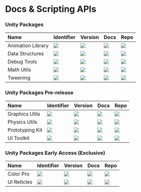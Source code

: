 # Docs & Scripting APIs

### Unity Packages

| Name | Identifier | Version | Docs | Repo |
|:-----|:-----------|:--------|:-----|:-----|
| Animation Library | ![](https://img.shields.io/badge/-com.zigurous.animation-lightgrey?color=4c4c4c)      | [![](https://img.shields.io/github/package-json/v/zigurous/unity-animation-library)](https://github.com/zigurous/unity-animation-library/releases) | [![](https://img.shields.io/badge/docs-link-blue)](https://docs.zigurous.com/com.zigurous.animation)      | [![](https://img.shields.io/badge/github-repo-blue?logo=github)](https://github.com/zigurous/unity-animation-library) |
| Data Structures   | ![](https://img.shields.io/badge/-com.zigurous.datastructures-lightgrey?color=4c4c4c) | [![](https://img.shields.io/github/package-json/v/zigurous/unity-data-structures)](https://github.com/zigurous/unity-data-structures/releases)     | [![](https://img.shields.io/badge/docs-link-blue)](https://docs.zigurous.com/com.zigurous.datastructures) | [![](https://img.shields.io/badge/github-repo-blue?logo=github)](https://github.com/zigurous/unity-data-structures)   |
| Debug Tools       | ![](https://img.shields.io/badge/-com.zigurous.debug-lightgrey?color=4c4c4c)          | [![](https://img.shields.io/github/package-json/v/zigurous/unity-debug-tools)](https://github.com/zigurous/unity-debug-tools/releases)             | [![](https://img.shields.io/badge/docs-link-blue)](https://docs.zigurous.com/com.zigurous.debug)          | [![](https://img.shields.io/badge/github-repo-blue?logo=github)](https://github.com/zigurous/unity-debug-tools)       |
| Math Utils        | ![](https://img.shields.io/badge/-com.zigurous.math-lightgrey?color=4c4c4c)           | [![](https://img.shields.io/github/package-json/v/zigurous/unity-math-utils)](https://github.com/zigurous/unity-math-utils/releases)               | [![](https://img.shields.io/badge/docs-link-blue)](https://docs.zigurous.com/com.zigurous.math)           | [![](https://img.shields.io/badge/github-repo-blue?logo=github)](https://github.com/zigurous/unity-math-utils)        |
| Tweening          | ![](https://img.shields.io/badge/-com.zigurous.tweening-lightgrey?color=4c4c4c)       | [![](https://img.shields.io/github/package-json/v/zigurous/unity-tweening-system)](https://github.com/zigurous/unity-tweening-system/releases)     | [![](https://img.shields.io/badge/docs-link-blue)](https://docs.zigurous.com/com.zigurous.tweening)       | [![](https://img.shields.io/badge/github-repo-blue?logo=github)](https://github.com/zigurous/unity-tweening-system)   |

### Unity Packages Pre-release

| Name | Identifier | Version | Docs | Repo |
|:-----|:-----------|:--------|:-----|:-----|
| Graphics Utils    | ![](https://img.shields.io/badge/-com.zigurous.graphics-lightgrey?color=4c4c4c)       | [![](https://img.shields.io/github/package-json/v/zigurous/unity-graphics-utils)](https://github.com/zigurous/unity-graphics-utils/releases)       | [![](https://img.shields.io/badge/docs-link-blue)](https://docs.zigurous.com/com.zigurous.graphics)       | [![](https://img.shields.io/badge/github-repo-blue?logo=github)](https://github.com/zigurous/unity-graphics-utils)    |
| Physics Utils     | ![](https://img.shields.io/badge/-com.zigurous.physics-lightgrey?color=4c4c4c)        | [![](https://img.shields.io/github/package-json/v/zigurous/unity-physics-utils)](https://github.com/zigurous/unity-physics-utils/releases)         | [![](https://img.shields.io/badge/docs-link-blue)](https://docs.zigurous.com/com.zigurous.physics)        | [![](https://img.shields.io/badge/github-repo-blue?logo=github)](https://github.com/zigurous/unity-physics-utils)     |
| Prototyping Kit   | ![](https://img.shields.io/badge/-com.zigurous.prototyping-lightgrey?color=4c4c4c)    | [![](https://img.shields.io/github/package-json/v/zigurous/unity-prototyping-kit)](https://github.com/zigurous/unity-prototyping-kit/releases)     | [![](https://img.shields.io/badge/docs-link-blue)](https://docs.zigurous.com/com.zigurous.prototyping)    | [![](https://img.shields.io/badge/github-repo-blue?logo=github)](https://github.com/zigurous/unity-prototyping-kit)   |
| UI Toolkit        | ![](https://img.shields.io/badge/-com.zigurous.ui-lightgrey?color=4c4c4c)             | [![](https://img.shields.io/github/package-json/v/zigurous/unity-ui-toolkit)](https://github.com/zigurous/unity-ui-toolkit/releases)               | [![](https://img.shields.io/badge/docs-link-blue)](https://docs.zigurous.com/com.zigurous.ui)             | [![](https://img.shields.io/badge/github-repo-blue?logo=github)](https://github.com/zigurous/unity-ui-toolkit)        |


### Unity Packages Early Access (Exclusive)

| Name | Identifier | Version | Docs | Repo |
|:-----|:-----------|:--------|:-----|:-----|
| Color Pro         | ![](https://img.shields.io/badge/-com.zigurous.color-lightgrey?color=4c4c4c)          | [![](https://img.shields.io/badge/version-early%20access-yellow)](https://github.com/zigurous/unity-color-pro/releases)                            | [![](https://img.shields.io/badge/docs-link-blue)](https://docs.zigurous.com/com.zigurous.color)          | [![](https://img.shields.io/badge/github-repo-blue?logo=github)](https://github.com/zigurous/unity-color-pro)         |
| UI Reticles       | ![](https://img.shields.io/badge/-com.zigurous.ui.reticles-lightgrey?color=4c4c4c)    | [![](https://img.shields.io/badge/version-early%20access-yellow)](https://github.com/zigurous/unity-ui-reticles/releases)                          | [![](https://img.shields.io/badge/docs-link-blue)](https://docs.zigurous.com/com.zigurous.ui.reticles)    | [![](https://img.shields.io/badge/github-repo-blue?logo=github)](https://github.com/zigurous/unity-ui-reticles)       |
